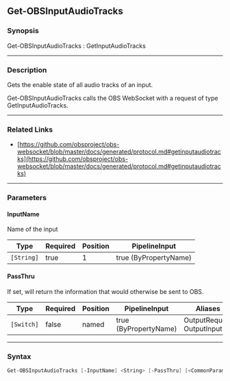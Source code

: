 Get-OBSInputAudioTracks
-----------------------




### Synopsis
Get-OBSInputAudioTracks : GetInputAudioTracks



---


### Description

Gets the enable state of all audio tracks of an input.


Get-OBSInputAudioTracks calls the OBS WebSocket with a request of type GetInputAudioTracks.



---


### Related Links
* [https://github.com/obsproject/obs-websocket/blob/master/docs/generated/protocol.md#getinputaudiotracks](https://github.com/obsproject/obs-websocket/blob/master/docs/generated/protocol.md#getinputaudiotracks)





---


### Parameters
#### **InputName**

Name of the input






|Type      |Required|Position|PipelineInput        |
|----------|--------|--------|---------------------|
|`[String]`|true    |1       |true (ByPropertyName)|



#### **PassThru**

If set, will return the information that would otherwise be sent to OBS.






|Type      |Required|Position|PipelineInput        |Aliases                      |
|----------|--------|--------|---------------------|-----------------------------|
|`[Switch]`|false   |named   |true (ByPropertyName)|OutputRequest<br/>OutputInput|





---


### Syntax
```PowerShell
Get-OBSInputAudioTracks [-InputName] <String> [-PassThru] [<CommonParameters>]
```
